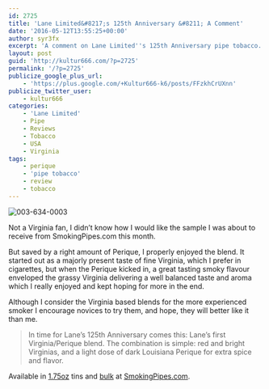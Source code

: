 ```yaml
---
id: 2725
title: 'Lane Limited&#8217;s 125th Anniversary &#8211; A Comment'
date: '2016-05-12T13:55:25+00:00'
author: syr3fx
excerpt: 'A comment on Lane Limited''s 125th Anniversary pipe tobacco.'
layout: post
guid: 'http://kultur666.com/?p=2725'
permalink: '/?p=2725'
publicize_google_plus_url:
    - 'https://plus.google.com/+Kultur666-k6/posts/FFzkhCrUXnn'
publicize_twitter_user:
    - kultur666
categories:
    - 'Lane Limited'
    - Pipe
    - Reviews
    - Tobacco
    - USA
    - Virginia
tags:
    - perique
    - 'pipe tobacco'
    - review
    - tobacco
---
```


![003-634-0003](http://localhost:8080/wp-content/uploads/2016/05/003-634-0003.jpg)

Not a Virginia fan, I didn’t know how I would like the sample I was about to receive from SmokingPipes.com this month.

But saved by a right amount of Perique, I properly enjoyed the blend. It started out as a majorly present taste of fine Virginia, which I prefer in cigarettes, but when the Perique kicked in, a great tasting smoky flavour enveloped the grassy Virginia delivering a well balanced taste and aroma which I really enjoyed and kept hoping for more in the end.

Although I consider the Virginia based blends for the more experienced smoker I encourage novices to try them, and hope, they will better like it than me.

> In time for Lane’s 125th Anniversary comes this: Lane’s first Virginia/Perique blend. The combination is simple: red and bright Virginias, and a light dose of dark Louisiana Perique for extra spice and flavor.

Available in [1.75oz](https://www.smokingpipes.com/tobacco/by-maker/lane/moreinfo.cfm?product_id=173451) tins and [bulk](https://www.smokingpipes.com/tobacco/by-maker/lane/bulk/moreinfo.cfm?product_id=175228) at [SmokingPipes.com](http://www.smokingpipes.com/).
